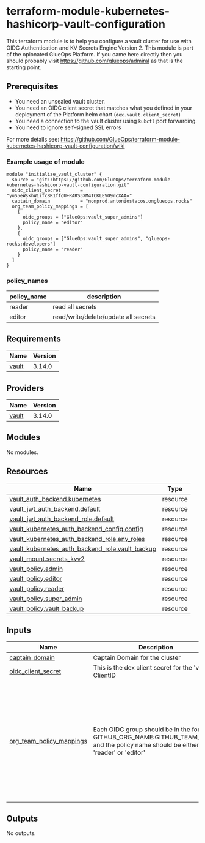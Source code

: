<!-- BEGIN_TF_DOCS -->
# terraform-module-kubernetes-hashicorp-vault-configuration

This terraform module is to help you configure a vault cluster for use with OIDC Authentication and KV Secrets Engine Version 2. This module is part of the opionated GlueOps Platform. If you came here directly then you should probably visit https://github.com/glueops/admiral as that is the starting point.

## Prerequisites

- You need an unsealed vault cluster.
- You need an OIDC client secret that matches what you defined in your deployment of the Platform helm chart (`dex.vault.client_secret`)
- You need a connection to the vault cluster using `kubctl` port forwarding.
- You need to ignore self-signed SSL errors

For more details see: https://github.com/GlueOps/terraform-module-kubernetes-hashicorp-vault-configuration/wiki

### Example usage of module

```hcl
module "initialize_vault_cluster" {
  source = "git::https://github.com/GlueOps/terraform-module-kubernetes-hashicorp-vault-configuration.git"
  oidc_client_secret       = "yuS5eWskhW1ifc8R1ffgU+RARS3XM4TCKLEVO9rcXAA="
  captain_domain           = "nonprod.antoniostacos.onglueops.rocks"
  org_team_policy_mappings = [
    {
      oidc_groups = ["GlueOps:vault_super_admins"]
      policy_name = "editor"
    },
    {
      oidc_groups = ["GlueOps:vault_super_admins", "glueops-rocks:developers"]
      policy_name = "reader"
    }
  ]
}
```

### policy\_names

| policy\_name | description                          |
|-------------|--------------------------------------|
| reader      | read all secrets                     |
| editor      | read/write/delete/update all secrets |

## Requirements

| Name | Version |
|------|---------|
| <a name="requirement_vault"></a> [vault](#requirement\_vault) | 3.14.0 |

## Providers

| Name | Version |
|------|---------|
| <a name="provider_vault"></a> [vault](#provider\_vault) | 3.14.0 |

## Modules

No modules.

## Resources

| Name | Type |
|------|------|
| [vault_auth_backend.kubernetes](https://registry.terraform.io/providers/hashicorp/vault/3.14.0/docs/resources/auth_backend) | resource |
| [vault_jwt_auth_backend.default](https://registry.terraform.io/providers/hashicorp/vault/3.14.0/docs/resources/jwt_auth_backend) | resource |
| [vault_jwt_auth_backend_role.default](https://registry.terraform.io/providers/hashicorp/vault/3.14.0/docs/resources/jwt_auth_backend_role) | resource |
| [vault_kubernetes_auth_backend_config.config](https://registry.terraform.io/providers/hashicorp/vault/3.14.0/docs/resources/kubernetes_auth_backend_config) | resource |
| [vault_kubernetes_auth_backend_role.env_roles](https://registry.terraform.io/providers/hashicorp/vault/3.14.0/docs/resources/kubernetes_auth_backend_role) | resource |
| [vault_kubernetes_auth_backend_role.vault_backup](https://registry.terraform.io/providers/hashicorp/vault/3.14.0/docs/resources/kubernetes_auth_backend_role) | resource |
| [vault_mount.secrets_kvv2](https://registry.terraform.io/providers/hashicorp/vault/3.14.0/docs/resources/mount) | resource |
| [vault_policy.admin](https://registry.terraform.io/providers/hashicorp/vault/3.14.0/docs/resources/policy) | resource |
| [vault_policy.editor](https://registry.terraform.io/providers/hashicorp/vault/3.14.0/docs/resources/policy) | resource |
| [vault_policy.reader](https://registry.terraform.io/providers/hashicorp/vault/3.14.0/docs/resources/policy) | resource |
| [vault_policy.super_admin](https://registry.terraform.io/providers/hashicorp/vault/3.14.0/docs/resources/policy) | resource |
| [vault_policy.vault_backup](https://registry.terraform.io/providers/hashicorp/vault/3.14.0/docs/resources/policy) | resource |

## Inputs

| Name | Description | Type | Default | Required |
|------|-------------|------|---------|:--------:|
| <a name="input_captain_domain"></a> [captain\_domain](#input\_captain\_domain) | Captain Domain for the cluster | `string` | n/a | yes |
| <a name="input_oidc_client_secret"></a> [oidc\_client\_secret](#input\_oidc\_client\_secret) | This is the dex client secret for the 'vault' ClientID | `string` | n/a | yes |
| <a name="input_org_team_policy_mappings"></a> [org\_team\_policy\_mappings](#input\_org\_team\_policy\_mappings) | Each OIDC group should be in the format of GITHUB\_ORG\_NAME:GITHUB\_TEAM\_NAME and the policy name should be either 'reader' or 'editor' | <pre>list(object({<br>    policy_name = string<br>    oidc_groups = list(string)<br>  }))</pre> | <pre>[<br>  {<br>    "oidc_groups": [<br>      "example-org:team1",<br>      "example-org:team2"<br>    ],<br>    "policy_name": "reader"<br>  },<br>  {<br>    "oidc_groups": [<br>      "example-org:team1",<br>      "example-org:team3"<br>    ],<br>    "policy_name": "editor"<br>  }<br>]</pre> | no |

## Outputs

No outputs.
<!-- END_TF_DOCS -->
